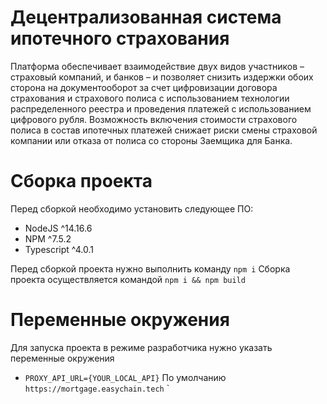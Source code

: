 # Децентрализованная система ипотечного страхования

Платформа обеспечивает взаимодействие двух видов участников – страховый компаний, 
и банков – и позволяет снизить издержки обоих сторона на документооборот 
за счет цифровизации договора страхования и страхового полиса с использованием
технологии распределенного реестра и проведения платежей с использованием цифрового рубля. 
Возможность включения стоимости страхового полиса в состав ипотечных платежей
снижает риски смены страховой компании или отказа от полиса со стороны 
Заемщика для Банка.

# Сборка проекта

Перед сборкой необходимо установить следующее ПО:

- NodeJS ^14.16.6
- NPM ^7.5.2
- Typescript ^4.0.1

Перед сборкой проекта нужно выполнить команду `npm i`
Сборка проекта осуществляется командой `npm i && npm build`


# Переменные окружения

Для запуска проекта в режиме разработчика нужно указать переменные окружения
- `PROXY_API_URL={YOUR_LOCAL_API}` По умолчанию `https://mortgage.easychain.tech`
`


